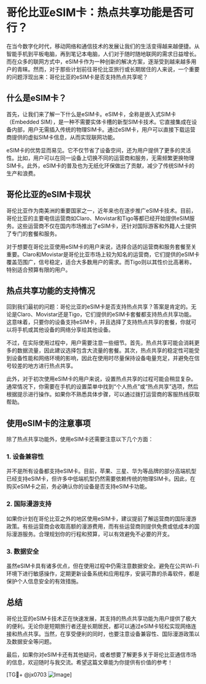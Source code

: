 # 哥伦比亚eSIM卡：热点共享功能是否可行？

在当今数字化时代，移动网络和通信技术的发展让我们的生活变得越来越便捷。从智能手机到平板电脑，再到笔记本电脑，人们对于随时随地联网的需求日益增长。而在众多的联网方式中，eSIM卡作为一种创新的解决方案，逐渐受到越来越多用户的青睐。然而，对于那些计划前往哥伦比亚旅行或长期居住的人来说，一个重要的问题浮现出来：哥伦比亚的eSIM卡是否支持热点共享呢？

## 什么是eSIM卡？

首先，让我们来了解一下什么是eSIM卡。eSIM卡，全称是嵌入式SIM卡（Embedded SIM），是一种不需要实体卡槽的新型SIM卡技术。它直接集成在设备内部，用户无需插入传统的物理SIM卡。通过eSIM卡，用户可以直接下载运营商提供的虚拟SIM卡信息，从而实现联网功能。

eSIM卡的优势显而易见。它不仅节省了设备空间，还为用户提供了更多的灵活性。比如，用户可以在同一设备上切换不同的运营商和服务，无需频繁更换物理SIM卡。此外，eSIM卡的普及也为无纸化环保做出了贡献，减少了传统SIM卡的生产和浪费。

## 哥伦比亚的eSIM卡现状

哥伦比亚作为南美洲的重要国家之一，近年来也在逐步推广eSIM卡技术。目前，哥伦比亚的主要电信运营商如Claro、Movistar和Tigo等都已经开始提供eSIM服务。这些运营商不仅在国内市场推出了eSIM卡，还针对国际游客和外籍人士提供了专门的套餐和服务。

对于想要在哥伦比亚使用eSIM卡的用户来说，选择合适的运营商和服务套餐至关重要。Claro和Movistar是哥伦比亚市场上较为知名的运营商，它们提供的eSIM卡覆盖范围广，信号稳定，适合大多数用户的需求。而Tigo则以其性价比高著称，特别适合预算有限的用户。

## 热点共享功能的支持情况

回到我们最初的问题：哥伦比亚的eSIM卡是否支持热点共享？答案是肯定的。无论是Claro、Movistar还是Tigo，它们提供的eSIM卡套餐都支持热点共享功能。这意味着，只要你的设备支持eSIM卡，并且选择了支持热点共享的套餐，你就可以将手机或其他设备的网络分享给其他设备。

不过，在实际使用过程中，用户需要注意一些细节。首先，热点共享可能会消耗更多的数据流量，因此建议选择包含大流量的套餐。其次，热点共享的稳定性可能受到设备性能和网络环境的影响，因此在使用时尽量保持设备电量充足，并避免在信号较差的地方进行热点共享。

此外，对于初次使用eSIM卡的用户来说，设置热点共享的过程可能会稍显复杂。通常情况下，你需要在手机的设置菜单中找到“个人热点”或“热点共享”选项，然后根据提示进行操作。如果你不熟悉具体步骤，可以通过拨打运营商的客服热线获取帮助。

## 使用eSIM卡的注意事项

除了热点共享功能外，使用eSIM卡还需要注意以下几个方面：

### 1. 设备兼容性
并不是所有设备都支持eSIM卡。目前，苹果、三星、华为等品牌的部分高端机型已经支持eSIM卡，但许多中低端机型仍然需要依赖传统的物理SIM卡。因此，在购买eSIM卡之前，务必确认你的设备是否支持eSIM卡功能。

### 2. 国际漫游支持
如果你计划在哥伦比亚之外的地区使用eSIM卡，建议提前了解运营商的国际漫游政策。有些运营商会收取高额的漫游费用，而有些运营商则提供免费或低成本的国际漫游服务。合理规划你的行程和预算，可以有效避免不必要的开支。

### 3. 数据安全
虽然eSIM卡具有诸多优点，但在使用过程中仍需注意数据安全。避免在公共Wi-Fi环境下进行敏感操作，定期更新设备系统和应用程序，安装可靠的杀毒软件，都是保护个人信息安全的有效措施。

## 总结

哥伦比亚的eSIM卡技术正在快速发展，其支持的热点共享功能为用户提供了极大的便利。无论你是短期旅行者还是长期居民，都可以通过eSIM卡轻松实现网络连接和热点共享。当然，在享受便利的同时，也要注意设备兼容性、国际漫游政策以及数据安全等问题。

最后，如果你对eSIM卡还有其他疑问，或者想要了解更多关于哥伦比亚通信市场的信息，欢迎随时与我交流。希望这篇文章能为你提供有价值的参考！

[TG💪+ @jx0703 ![Image](https://github.com/user-attachments/assets/dbca1d08-cadb-493c-b0ec-ad6f7a83f270)]